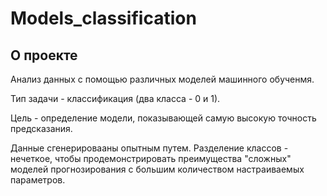 # Models_classification

## О проекте
Анализ данных с помощью различных моделей машинного обученмя.

Тип задачи - классификация (два класса - 0 и 1). 

Цель - определение модели, показывающей самую высокую точность предсказания.

Данные сгенерировааны опытным путем. Разделение классов - нечеткое, чтобы продемонстрировать преимущества "сложных" моделей прогнозирования с большим количеством настраиваемых параметров.
